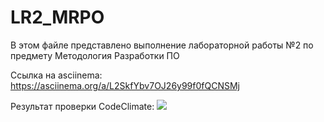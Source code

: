 # LR2_MRPO
В этом файле представлено выполнение лабораторной работы №2 по предмету Методология Разработки ПО

Ссылка на asciinema:
https://asciinema.org/a/L2SkfYbv7OJ26y99f0fQCNSMj

Результат проверки CodeClimate: <a href="https://codeclimate.com/github/andre10477/LR2_MRPO/maintainability"><img src="https://api.codeclimate.com/v1/badges/a7821590eebbac41de81/maintainability" /></a>
